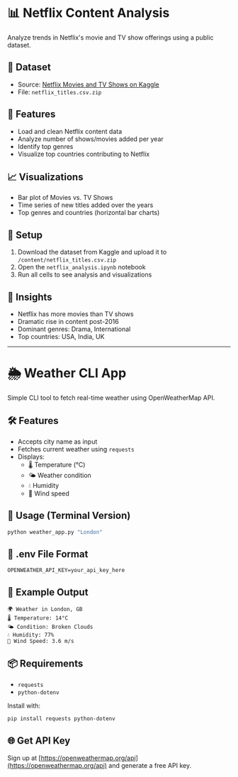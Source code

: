 # 📊 Netflix Content Analysis

Analyze trends in Netflix's movie and TV show offerings using a public dataset.

## 📁 Dataset
- Source: [Netflix Movies and TV Shows on Kaggle](https://www.kaggle.com/datasets/shivamb/netflix-shows)
- File: `netflix_titles.csv.zip`

## 📌 Features
- Load and clean Netflix content data
- Analyze number of shows/movies added per year
- Identify top genres
- Visualize top countries contributing to Netflix

## 📈 Visualizations
- Bar plot of Movies vs. TV Shows
- Time series of new titles added over the years
- Top genres and countries (horizontal bar charts)

## 🔧 Setup
1. Download the dataset from Kaggle and upload it to `/content/netflix_titles.csv.zip`
2. Open the `netflix_analysis.ipynb` notebook
3. Run all cells to see analysis and visualizations

## 🧠 Insights
- Netflix has more movies than TV shows
- Dramatic rise in content post-2016
- Dominant genres: Drama, International
- Top countries: USA, India, UK

---

# 🌦️ Weather CLI App

Simple CLI tool to fetch real-time weather using OpenWeatherMap API.

## 🛠 Features
- Accepts city name as input
- Fetches current weather using `requests`
- Displays:
  - 🌡️ Temperature (°C)
  - 🌤️ Weather condition
  - 💧 Humidity
  - 💨 Wind speed

## 🚀 Usage (Terminal Version)
```bash
python weather_app.py "London"
```

## 🔐 .env File Format
```
OPENWEATHER_API_KEY=your_api_key_here
```

## 🧪 Example Output
```
🌍 Weather in London, GB
🌡️ Temperature: 14°C
🌤️ Condition: Broken Clouds
💧 Humidity: 77%
💨 Wind Speed: 3.6 m/s
```

## 📦 Requirements
- `requests`
- `python-dotenv`

Install with:
```bash
pip install requests python-dotenv
```

## 🌐 Get API Key
Sign up at [https://openweathermap.org/api](https://openweathermap.org/api) and generate a free API key.
